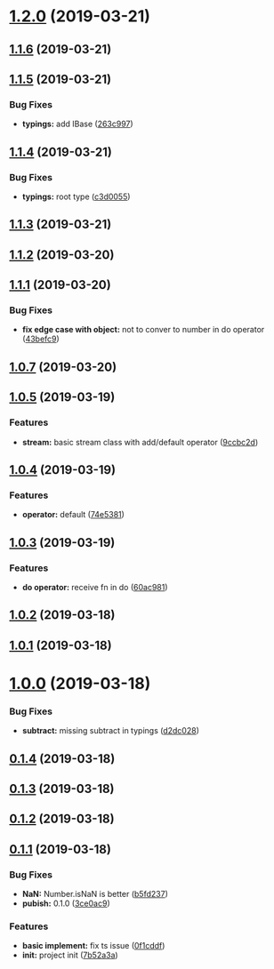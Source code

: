 <a name="1.2.0"></a>
# [1.2.0](https://github.com/dreambo8563/vue-lazy-calc/compare/v1.1.6...v1.2.0) (2019-03-21)



<a name="1.1.6"></a>
## [1.1.6](https://github.com/dreambo8563/vue-lazy-calc/compare/v1.1.5...v1.1.6) (2019-03-21)



<a name="1.1.5"></a>
## [1.1.5](https://github.com/dreambo8563/vue-lazy-calc/compare/v1.1.4...v1.1.5) (2019-03-21)


### Bug Fixes

* **typings:** add IBase ([263c997](https://github.com/dreambo8563/vue-lazy-calc/commit/263c997))



<a name="1.1.4"></a>
## [1.1.4](https://github.com/dreambo8563/vue-lazy-calc/compare/v1.1.3...v1.1.4) (2019-03-21)


### Bug Fixes

* **typings:** root type ([c3d0055](https://github.com/dreambo8563/vue-lazy-calc/commit/c3d0055))



<a name="1.1.3"></a>
## [1.1.3](https://github.com/dreambo8563/vue-lazy-calc/compare/v1.1.2...v1.1.3) (2019-03-21)



<a name="1.1.2"></a>
## [1.1.2](https://github.com/dreambo8563/vue-lazy-calc/compare/v1.1.1...v1.1.2) (2019-03-20)



<a name="1.1.1"></a>
## [1.1.1](https://github.com/dreambo8563/vue-lazy-calc/compare/v1.0.7...v1.1.1) (2019-03-20)


### Bug Fixes

* **fix edge case with object:** not to conver to number in do operator ([43befc9](https://github.com/dreambo8563/vue-lazy-calc/commit/43befc9))



<a name="1.0.7"></a>
## [1.0.7](https://github.com/dreambo8563/vue-lazy-calc/compare/v1.0.5...v1.0.7) (2019-03-20)



<a name="1.0.5"></a>
## [1.0.5](https://github.com/dreambo8563/vue-lazy-calc/compare/v1.0.4...v1.0.5) (2019-03-19)


### Features

* **stream:** basic stream class with add/default operator ([9ccbc2d](https://github.com/dreambo8563/vue-lazy-calc/commit/9ccbc2d))



<a name="1.0.4"></a>
## [1.0.4](https://github.com/dreambo8563/vue-lazy-calc/compare/v1.0.3...v1.0.4) (2019-03-19)


### Features

* **operator:** default ([74e5381](https://github.com/dreambo8563/vue-lazy-calc/commit/74e5381))



<a name="1.0.3"></a>
## [1.0.3](https://github.com/dreambo8563/vue-lazy-calc/compare/v1.0.2...v1.0.3) (2019-03-19)


### Features

* **do operator:** receive fn in do ([60ac981](https://github.com/dreambo8563/vue-lazy-calc/commit/60ac981))



<a name="1.0.2"></a>
## [1.0.2](https://github.com/dreambo8563/vue-lazy-calc/compare/v1.0.1...v1.0.2) (2019-03-18)



<a name="1.0.1"></a>
## [1.0.1](https://github.com/dreambo8563/vue-lazy-calc/compare/v1.0.0...v1.0.1) (2019-03-18)



<a name="1.0.0"></a>
# [1.0.0](https://github.com/dreambo8563/vue-lazy-calc/compare/v0.1.4...v1.0.0) (2019-03-18)


### Bug Fixes

* **subtract:** missing subtract in typings ([d2dc028](https://github.com/dreambo8563/vue-lazy-calc/commit/d2dc028))



<a name="0.1.4"></a>
## [0.1.4](https://github.com/dreambo8563/vue-lazy-calc/compare/v0.1.3...v0.1.4) (2019-03-18)



<a name="0.1.3"></a>
## [0.1.3](https://github.com/dreambo8563/vue-lazy-calc/compare/v0.1.2...v0.1.3) (2019-03-18)



<a name="0.1.2"></a>
## [0.1.2](https://github.com/dreambo8563/vue-lazy-calc/compare/v0.1.1...v0.1.2) (2019-03-18)



<a name="0.1.1"></a>
## [0.1.1](https://github.com/dreambo8563/vue-lazy-calc/compare/7b52a3a...v0.1.1) (2019-03-18)


### Bug Fixes

* **NaN:** Number.isNaN is better ([b5fd237](https://github.com/dreambo8563/vue-lazy-calc/commit/b5fd237))
* **pubish:** 0.1.0 ([3ce0ac9](https://github.com/dreambo8563/vue-lazy-calc/commit/3ce0ac9))


### Features

* **basic implement:** fix ts issue ([0f1cddf](https://github.com/dreambo8563/vue-lazy-calc/commit/0f1cddf))
* **init:** project init ([7b52a3a](https://github.com/dreambo8563/vue-lazy-calc/commit/7b52a3a))



